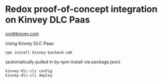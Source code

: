 # Redox proof-of-concept integration on Kinvey DLC Paas

<ivo@kinvey.com>

Using Kinvey DLC Paas:


```
npm install kinvey-backend-sdk

```
(automatically pulled in by npm install via package.json)

```
kinvey-dlc-cli config
kinvey-dlc-cli deploy
```